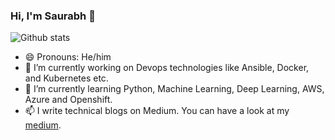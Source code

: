 ### Hi, I'm Saurabh 👋

![Github stats](https://github-readme-stats.vercel.app/api?username=launchpad5682)

- 😄 Pronouns: He/him
- 🔭 I’m currently working on Devops technologies like Ansible, Docker, and Kubernetes etc.
- 🌱 I’m currently learning Python, Machine Learning, Deep Learning, AWS, Azure and Openshift.
- 📫 I write technical blogs on Medium. You can have a look at my [medium](https://launchpad5682.medium.com/).


